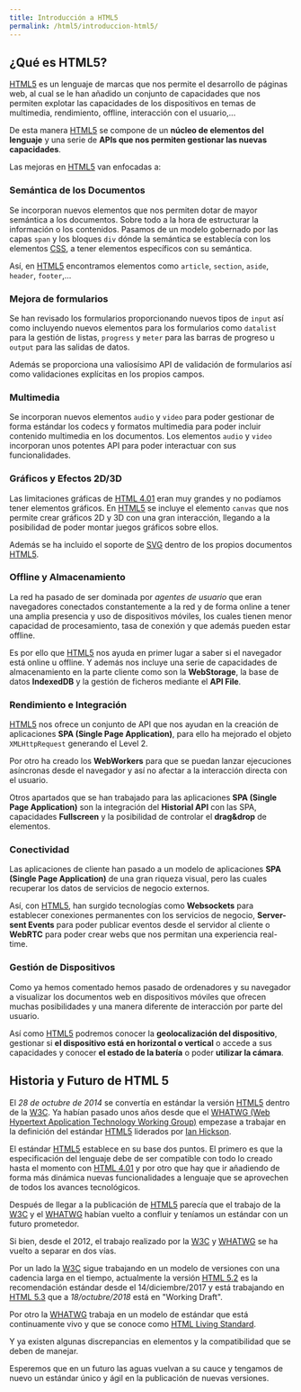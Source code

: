 ```yaml
---
title: Introducción a HTML5
permalink: /html5/introduccion-html5/
---
```


## ¿Qué es HTML5?
[HTML5][HTML5] es un lenguaje de marcas que nos permite el desarrollo de páginas web, al cual se le han añadido un conjunto de capacidades que nos permiten explotar las capacidades de los dispositivos en temas de multimedia, rendimiento, offline, interacción con el usuario,...

De esta manera [HTML5][HTML5] se compone de un **núcleo de elementos del lenguaje** y una serie de **APIs que nos permiten gestionar las nuevas capacidades**.

Las mejoras en [HTML5][HTML5] van enfocadas a:

### Semántica de los Documentos
Se incorporan nuevos elementos que nos permiten dotar de mayor semántica a los documentos. Sobre todo a la hora de estructurar la información o los contenidos. Pasamos de un modelo gobernado por las capas `span` y los bloques `div` dónde la semántica se establecía con los elementos [CSS][CSS], a tener elementos específicos con su semántica.

Así, en [HTML5][HTML5] encontramos elementos como `article`, `section`, `aside`, `header`, `footer`,...

### Mejora de formularios
Se han revisado los formularios proporcionando nuevos tipos de `input` así como incluyendo nuevos elementos para los formularios como `datalist` para la gestión de listas, `progress` y `meter` para las barras de progreso u `output` para las salidas de datos.

Además se proporciona una valiosísimo API de validación de formularios así como validaciones explícitas en los propios campos.

### Multimedia
Se incorporan nuevos elementos `audio` y `video` para poder gestionar de forma estándar los codecs y formatos multimedia para poder incluir contenido multimedia en los documentos. Los elementos `audio` y `video` incorporan unos potentes API para poder interactuar con sus funcionalidades.

### Gráficos y Efectos 2D/3D
Las limitaciones gráficas de [HTML 4.01][HTML] eran muy grandes y no podíamos tener elementos gráficos. En [HTML5][HTML5] se incluye el elemento `canvas` que nos permite crear gráficos 2D y 3D con una gran interacción, llegando a la posibilidad de poder montar juegos gráficos sobre ellos.

Además se ha incluido el soporte de [SVG][SVG] dentro de los propios documentos [HTML5][HTML5].

### Offline y Almacenamiento
La red ha pasado de ser dominada por *agentes de usuario* que eran navegadores conectados constantemente a la red y de forma online a tener una amplia presencia y uso de dispositivos móviles, los cuales tienen menor capacidad de procesamiento, tasa de conexión y que además pueden estar offline.

Es por ello que [HTML5][HTML5] nos ayuda en primer lugar a saber si el navegador está online u offline. Y además nos incluye una serie de capacidades de almacenamiento en la parte cliente como son la **WebStorage**, la base de datos **IndexedDB** y la gestión de ficheros mediante el **API File**.

### Rendimiento e Integración
[HTML5][HTML5] nos ofrece un conjunto de API que nos ayudan en la creación de aplicaciones **SPA (Single Page Application)**, para ello ha mejorado el objeto `XMLHttpRequest` generando el Level 2.

Por otro ha creado los **WebWorkers** para que se puedan lanzar ejecuciones asíncronas desde el navegador y así no afectar a la interacción directa con el usuario.

Otros apartados que se han trabajado para las aplicaciones **SPA (Single Page Application)** son la integración del **Historial API** con las SPA, capacidades **Fullscreen** y la posibilidad de controlar el **drag&drop** de elementos.

### Conectividad
Las aplicaciones de cliente han pasado a un modelo de aplicaciones **SPA (Single Page Application)** de una gran riqueza visual, pero las cuales recuperar los datos de servicios de negocio externos.

Así, con [HTML5][HTML5], han surgido tecnologías como **Websockets** para establecer conexiones permanentes con los servicios de negocio, **Server-sent Events** para poder publicar eventos desde el servidor al cliente o **WebRTC** para poder crear webs que nos permitan una experiencia real-time.

### Gestión de Dispositivos
Como ya hemos comentado hemos pasado de ordenadores y su navegador a visualizar los documentos web en dispositivos móviles que ofrecen muchas posibilidades y una manera diferente de interacción por parte del usuario.

Así como [HTML5][HTML5] podremos conocer la **geolocalización del dispositivo**, gestionar si **el dispositivo está en horizontal o vertical** o accede a sus capacidades y conocer **el estado de la batería** o poder **utilizar la cámara**.

## Historia y Futuro de HTML 5
El *28 de octubre de 2014* se convertía en estándar la versión [HTML5][HTML5] dentro de la [W3C][W3C]. Ya habían pasado unos años desde que el [WHATWG (Web Hypertext Application Technology Working Group)][WHATWG] empezase a trabajar en la definición del estándar [HTML5][HTML5] liderados por [Ian Hickson][IanHickson].

El estándar [HTML5][HTML5] establece en su base dos puntos. El primero es que la especificación del lenguaje debe de ser compatible con todo lo creado hasta el momento con [HTML 4.01][HTML] y por otro que hay que ir añadiendo de forma más dinámica nuevas funcionalidades a lenguaje que se aprovechen de todos los avances tecnológicos.

Después de llegar a la publicación de [HTML5][HTML5] parecía que el trabajo de la [W3C][W3C] y el [WHATWG][WHATWG] habían vuelto a confluir y teníamos un estándar con un futuro prometedor.

Si bien, desde el 2012, el trabajo realizado por la [W3C][W3C] y [WHATWG][WHATWG] se ha vuelto a separar en dos vías.

Por un lado la [W3C][W3C] sigue trabajando en un modelo de versiones con una cadencia larga en el tiempo, actualmente la versión [HTML 5.2][HTML5.2] es la recomendación estándar desde el 14/diciembre/2017 y está trabajando en [HTML 5.3][HTML5.3] que a *18/octubre/2018* está en "Working Draft".

Por otro la [WHATWG][WHATWG] trabaja en un modelo de estándar que está continuamente vivo y que se conoce como [HTML Living Standard][HTMLLiving].

Y ya existen algunas discrepancias en elementos y la compatibilidad que se deben de manejar.

Esperemos que en un futuro las aguas vuelvan a su cauce y tengamos de nuevo un estándar único y ágil en la publicación de nuevas versiones.

[HTML5]: {{site.baseurl}}/html5/
[HTML]: {{site.baseurl}}/html/
[CSS]: {{site.baseurl}}/css/
[SVG]: {{site.baseurl}}/svg/
[WHATWG]: https://whatwg.org/
[HTMLLiving]: https://html.spec.whatwg.org/multipage/
[IanHickson]: https://github.com/Hixie
[W3C]: http://w3.org
[HTML5.3]: https://www.w3.org/TR/html53/
[HTML5.2]: https://www.w3.org/TR/html5/
